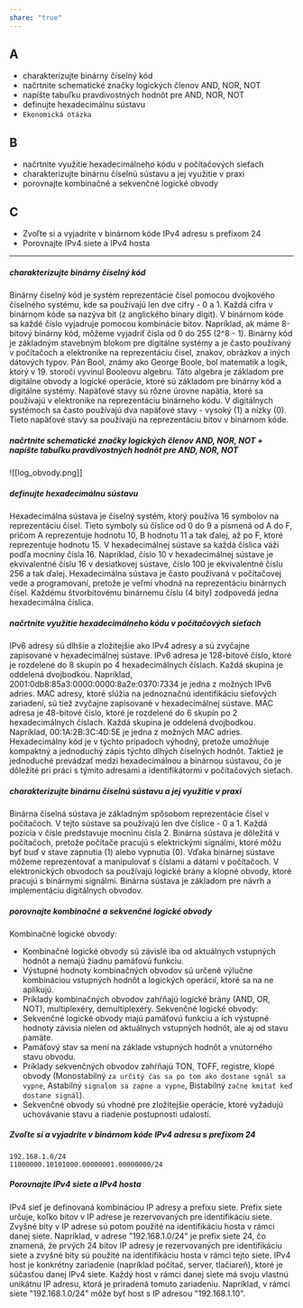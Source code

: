 ```yaml
---
share: "true"
---
```

## A
 - charakterizujte binárny číselný kód
 - načrtnite schematické značky logických členov AND, NOR, NOT
 - napíšte tabuľku pravdivostných hodnôt pre AND, NOR, NOT
 - definujte hexadecimálnu sústavu
 - `Ekonomická otázka` 
## B
- načrtnite využitie hexadecimálneho kódu v počítačových sieťach
- charakterizujte binárnu číselnú sústavu a jej využitie v praxi
- porovnajte kombinačné a sekvenčné logické obvody
## C
- Zvoľte si a vyjadrite v binárnom kóde IPv4 adresu s prefixom 24
- Porovnajte IPv4 siete a IPv4 hosta

---
##### charakterizujte binárny číselný kód
Binárny číselný kód je systém reprezentácie čísel pomocou dvojkového číselného systému, kde sa používajú len dve cifry - 0 a 1. Každá cifra v binárnom kóde sa nazýva bit (z anglického binary digit).
V binárnom kóde sa každé číslo vyjadruje pomocou kombinácie bitov. Napríklad, ak máme 8-bitový binárny kód, môžeme vyjadriť čísla od 0 do 255 (2^8 - 1).
Binárny kód je základným stavebným blokom pre digitálne systémy a je často používaný v počítačoch a elektronike na reprezentáciu čísel, znakov, obrázkov a iných dátových typov.
Pán Bool, známy ako George Boole, bol matematik a logik, ktorý v 19. storočí vyvinul Booleovu algebru. Táto algebra je základom pre digitálne obvody a logické operácie, ktoré sú základom pre binárny kód a digitálne systémy.
Napäťové stavy sú rôzne úrovne napätia, ktoré sa používajú v elektronike na reprezentáciu binárneho kódu. V digitálnych systémoch sa často používajú dva napäťové stavy - vysoký (1) a nízky (0). Tieto napäťové stavy sa používajú na reprezentáciu bitov v binárnom kóde.
##### načrtnite schematické značky logických členov AND, NOR, NOT + napíšte tabuľku pravdivostných hodnôt pre AND, NOR, NOT
![[log_obvody.png]]
##### definujte hexadecimálnu sústavu
Hexadecimálna sústava je číselný systém, ktorý používa 16 symbolov na reprezentáciu čísel. Tieto symboly sú číslice od 0 do 9 a písmená od A do F, pričom A reprezentuje hodnotu 10, B hodnotu 11 a tak ďalej, až po F, ktoré reprezentuje hodnotu 15.
V hexadecimálnej sústave sa každá číslica váži podľa mocniny čísla 16. Napríklad, číslo 10 v hexadecimálnej sústave je ekvivalentné číslu 16 v desiatkovej sústave, číslo 100 je ekvivalentné číslu 256 a tak ďalej.
Hexadecimálna sústava je často používaná v počítačovej vede a programovaní, pretože je veľmi vhodná na reprezentáciu binárnych čísel. Každému štvorbitovému binárnemu číslu (4 bity) zodpovedá jedna hexadecimálna číslica.
##### načrtnite využitie hexadecimálneho kódu v počítačových sieťach
IPv6 adresy sú dlhšie a zložitejšie ako IPv4 adresy a sú zvyčajne zapisované v hexadecimálnej sústave. IPv6 adresa je 128-bitové číslo, ktoré je rozdelené do 8 skupín po 4 hexadecimálnych číslach. Každá skupina je oddelená dvojbodkou. Napríklad, 2001:0db8:85a3:0000:0000:8a2e:0370:7334 je jedna z možných IPv6 adries.
MAC adresy, ktoré slúžia na jednoznačnú identifikáciu sieťových zariadení, sú tiež zvyčajne zapisované v hexadecimálnej sústave. MAC adresa je 48-bitové číslo, ktoré je rozdelené do 6 skupín po 2 hexadecimálnych číslach. Každá skupina je oddelená dvojbodkou. Napríklad, 00:1A:2B:3C:4D:5E je jedna z možných MAC adries.
Hexadecimálny kód je v týchto prípadoch výhodný, pretože umožňuje kompaktný a jednoduchý zápis týchto dlhých číselných hodnôt. Taktiež je jednoduché prevádzať medzi hexadecimálnou a binárnou sústavou, čo je dôležité pri práci s týmito adresami a identifikátormi v počítačových sieťach.
##### charakterizujte binárnu číselnú sústavu a jej využitie v praxi
Binárna číselná sústava je základným spôsobom reprezentácie čísel v počítačoch. V tejto sústave sa používajú len dve číslice - 0 a 1. Každá pozícia v čísle predstavuje mocninu čísla 2.
Binárna sústava je dôležitá v počítačoch, pretože počítače pracujú s elektrickými signálmi, ktoré môžu byť buď v stave zapnutia (1) alebo vypnutia (0). Vďaka binárnej sústave môžeme reprezentovať a manipulovať s číslami a dátami v počítačoch.
V elektronických obvodoch sa používajú logické brány a klopné obvody, ktoré pracujú s binárnymi signálmi. Binárna sústava je základom pre návrh a implementáciu digitálnych obvodov.
##### porovnajte kombinačné a sekvenčné logické obvody
Kombinačné logické obvody:
- Kombinačné logické obvody sú závislé iba od aktuálnych vstupných hodnôt a nemajú žiadnu pamäťovú funkciu.
- Výstupné hodnoty kombinačných obvodov sú určené výlučne kombináciou vstupných hodnôt a logických operácií, ktoré sa na ne aplikujú.
- Príklady kombinačných obvodov zahŕňajú logické brány (AND, OR, NOT), multiplexéry, demultiplexéry.
Sekvenčné logické obvody:
- Sekvenčné logické obvody majú pamäťovú funkciu a ich výstupné hodnoty závisia nielen od aktuálnych vstupných hodnôt, ale aj od stavu pamäte.
- Pamäťový stav sa mení na základe vstupných hodnôt a vnútorného stavu obvodu.
- Príklady sekvenčných obvodov zahŕňajú TON, TOFF, registre, klopé obvody (Monostabilný `za určitý čas sa po tom ako dostane sgnál sa vypne`, Astabilný `signalom sa zapne a vypne`, Bistabilný `začne kmitať keď dostane signál`).
- Sekvenčné obvody sú vhodné pre zložitejšie operácie, ktoré vyžadujú uchovávanie stavu a riadenie postupnosti udalostí.
##### Zvoľte si a vyjadrite v binárnom kóde IPv4 adresu s prefixom 24
```
192.168.1.0/24
11000000.10101000.00000001.00000000/24
```
##### Porovnajte IPv4 siete a IPv4 hosta
IPv4 sieť je definovaná kombináciou IP adresy a prefixu siete. Prefix siete určuje, koľko bitov v IP adrese je rezervovaných pre identifikáciu siete. Zvyšné bity v IP adrese sú potom použité na identifikáciu hosta v rámci danej siete. Napríklad, v adrese "192.168.1.0/24" je prefix siete 24, čo znamená, že prvých 24 bitov IP adresy je rezervovaných pre identifikáciu siete a zvyšné bity sú použité na identifikáciu hosta v rámci tejto siete.
IPv4 host je konkrétny zariadenie (napríklad počítač, server, tlačiareň), ktoré je súčasťou danej IPv4 siete. Každý host v rámci danej siete má svoju vlastnú unikátnu IP adresu, ktorá je priradená tomuto zariadeniu. Napríklad, v rámci siete "192.168.1.0/24" môže byť host s IP adresou "192.168.1.10".